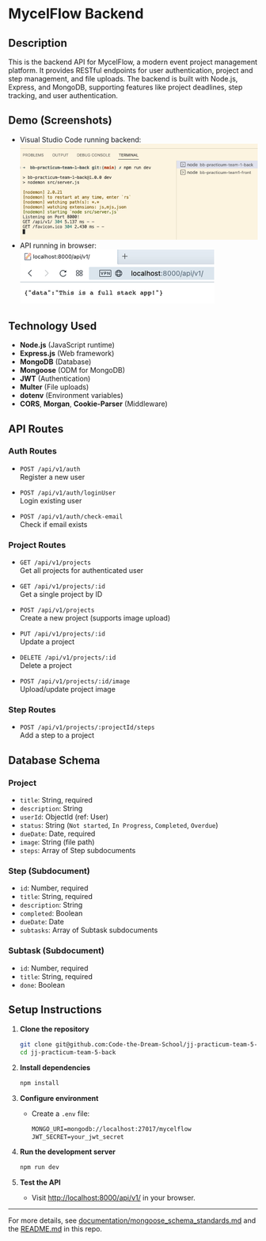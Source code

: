 # MycelFlow Backend

## Description

This is the backend API for MycelFlow, a modern event project management platform. It provides RESTful endpoints for user authentication, project and step management, and file uploads. The backend is built with Node.js, Express, and MongoDB, supporting features like project deadlines, step tracking, and user authentication.

## Demo (Screenshots)

- Visual Studio Code running backend:  
  ![Backend in VSCode](images/back-end-running-vsc.png)
- API running in browser:  
  ![Backend in Browser](images/back-end-running-browser.png)

## Technology Used

- **Node.js** (JavaScript runtime)
- **Express.js** (Web framework)
- **MongoDB** (Database)
- **Mongoose** (ODM for MongoDB)
- **JWT** (Authentication)
- **Multer** (File uploads)
- **dotenv** (Environment variables)
- **CORS**, **Morgan**, **Cookie-Parser** (Middleware)

## API Routes

### Auth Routes

- `POST /api/v1/auth`  
  Register a new user

- `POST /api/v1/auth/loginUser`  
  Login existing user

- `POST /api/v1/auth/check-email`  
  Check if email exists

### Project Routes

- `GET /api/v1/projects`  
  Get all projects for authenticated user

- `GET /api/v1/projects/:id`  
  Get a single project by ID

- `POST /api/v1/projects`  
  Create a new project (supports image upload)

- `PUT /api/v1/projects/:id`  
  Update a project

- `DELETE /api/v1/projects/:id`  
  Delete a project

- `POST /api/v1/projects/:id/image`  
  Upload/update project image

### Step Routes

- `POST /api/v1/projects/:projectId/steps`  
  Add a step to a project

## Database Schema

### Project

- `title`: String, required
- `description`: String
- `userId`: ObjectId (ref: User)
- `status`: String (`Not started`, `In Progress`, `Completed`, `Overdue`)
- `dueDate`: Date, required
- `image`: String (file path)
- `steps`: Array of Step subdocuments

### Step (Subdocument)

- `id`: Number, required
- `title`: String, required
- `description`: String
- `completed`: Boolean
- `dueDate`: Date
- `subtasks`: Array of Subtask subdocuments

### Subtask (Subdocument)

- `id`: Number, required
- `title`: String, required
- `done`: Boolean

## Setup Instructions

1. **Clone the repository**

   ```sh
   git clone git@github.com:Code-the-Dream-School/jj-practicum-team-5-back.git
   cd jj-practicum-team-5-back
   ```

2. **Install dependencies**

   ```sh
   npm install
   ```

3. **Configure environment**

   - Create a `.env` file:
     ```
     MONGO_URI=mongodb://localhost:27017/mycelflow
     JWT_SECRET=your_jwt_secret
     ```

4. **Run the development server**

   ```sh
   npm run dev
   ```

5. **Test the API**
   - Visit [http://localhost:8000/api/v1/](http://localhost:8000/api/v1/) in your browser.

---

For more details, see [documentation/mongoose_schema_standards.md](../documentation/mongoose_schema_standards.md) and the [README.md](../README.md) in this repo.
